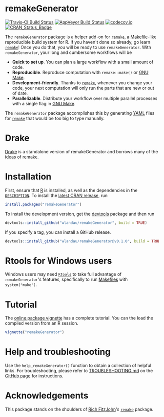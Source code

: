 # remakeGenerator

[![Travis-CI Build Status](https://travis-ci.org/wlandau/remakeGenerator.svg?branch=master)](https://travis-ci.org/wlandau/remakeGenerator)
[![AppVeyor Build Status](https://ci.appveyor.com/api/projects/status/github/wlandau/remakeGenerator?branch=master&svg=true)](https://ci.appveyor.com/project/wlandau/remakeGenerator)
[![codecov.io](https://codecov.io/github/wlandau/remakeGenerator/coverage.svg?branch=master)](https://codecov.io/github/wlandau/remakeGenerator?branch=master)
[![CRAN_Status_Badge](http://www.r-pkg.org/badges/version/remakeGenerator)](http://cran.r-project.org/package=remakeGenerator)

The `remakeGenerator` package is a helper add-on for [`remake`](https://github.com/richfitz/remake), a [Makefile](https://www.gnu.org/software/make/)-like reproducible build system for R. If you haven't done so already, go learn [`remake`](https://github.com/richfitz/remake)! Once you do that, you will be ready to use `remakeGenerator`. With `remakeGenerator`, your long and cumbersome workflows will be

- **Quick to set up**. You can plan a large workflow with a small amount of code.
- **Reproducible**. Reproduce computation with `remake::make()` or [GNU Make](https://www.gnu.org/software/make/).
- **Development-friendly**. Thanks to [`remake`](https://github.com/richfitz/remake), whenever you change your code, your next computation will only run the parts that are new or out of date.
- **Parallelizable**. Distribute your workflow over multiple parallel processes with a single flag in [GNU Make](https://www.gnu.org/software/make/).

The `remakeGenerator` package accomplishes this by generating [YAML](http://yaml.org/) files for [`remake`](https://github.com/richfitz/remake) that would be too big to type manually.

# Drake

[Drake](https://github.com/wlandau-lilly/drake) is a standalone version of remakeGenerator and borrows many of the ideas of [remake](https://github.com/richfitz/remake). 

# Installation

First, ensure that [R](https://www.r-project.org/) is installed, as well as the dependencies in the [`DESCRIPTION`](https://github.com/wlandau/remakeGenerator/blob/master/DESCRIPTION). To install the [latest CRAN release](https://cran.r-project.org/web/packages/remakeGenerator/), run

```r
install.packages("remakeGenerator")
```

To install the development version, get the [devtools](https://cran.r-project.org/web/packages/devtools/) package and then run 

```r
devtools::install_github("wlandau/remakeGenerator", build = TRUE)
```

If you specify a tag, you can install a GitHub release.

```r
devtools::install_github("wlandau/remakeGenerator@v0.1.0", build = TRUE)
```


# Rtools for Windows users

Windows users may need [`Rtools`](https://github.com/stan-dev/rstan/wiki/Install-Rtools-for-Windows) to take full advantage of `remakeGenerator`'s features, specifically to run [Makefiles](https://www.gnu.org/software/make/) with `system("make")`.

# Tutorial

The [online package vignette](https://github.com/wlandau/remakeGenerator/blob/master/vignettes/remakeGenerator.Rmd) has a complete tutorial. You can the load the compiled version from an R session.

```r
vignette("remakeGenerator")
```


# Help and troubleshooting

Use the `help_remakeGenerator()` function to obtain a collection of helpful links. For troubleshooting, please refer to [TROUBLESHOOTING.md](https://github.com/wlandau/remakeGenerator/blob/master/TROUBLESHOOTING.md) on the [GitHub page](https://github.com/wlandau/remakeGenerator) for instructions.


# Acknowledgements

This package stands on the shoulders of [Rich FitzJohn](https://richfitz.github.io/)'s [`remake`](https://github.com/richfitz/remake) package.
